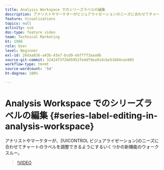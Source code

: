 ```yaml
---
title: Analysis Workspace でのシリーズラベルの編集
description: アナリストやマーケターがビジュアライゼーションのニーズに合わせてチャートのラベルを調整できる、いくつかの新機能について説明します。
feature: Visualizations
topics: null
activity: use
doc-type: feature video
team: Technical Marketing
kt: 1906
role: User
level: Beginner
exl-id: 26daa836-a43b-43e7-bcd9-ebffff3aaa9b
source-git-commit: 32424f3f2b05952fe4df9ea91dcbe51684cee905
workflow-type: tm+mt
source-wordcount: '54'
ht-degree: 100%

---
```


# Analysis Workspace でのシリーズラベルの編集 {#series-label-editing-in-analysis-workspace}

アナリストやマーケターが、[!UICONTROL ビジュアライゼーション]のニーズに合わせてチャートのラベルを調整できるようにするいくつかの新機能のウォークスルー。

>[!VIDEO](https://video.tv.adobe.com/v/23728/?quality=12)

